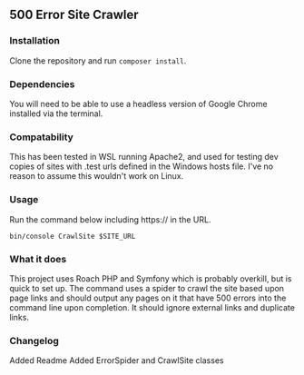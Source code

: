 ## 500 Error Site Crawler

### Installation

Clone the repository and run `composer install`.

### Dependencies

You will need to be able to use a headless version of Google Chrome installed via the terminal. 

### Compatability

This has been tested in WSL running Apache2, and used for testing dev copies of sites with .test urls defined in the Windows hosts file. I've no reason to assume this wouldn't work on Linux.

### Usage

Run the command below including https:// in the URL.

`bin/console CrawlSite $SITE_URL`

### What it does

This project uses Roach PHP and Symfony which is probably overkill, but is quick to set up. The command uses a spider to crawl the site based upon page links and should output any pages on it that have 500 errors into the command line upon completion. It should ignore external links and duplicate links.

### Changelog

Added Readme
Added ErrorSpider and CrawlSite classes 
